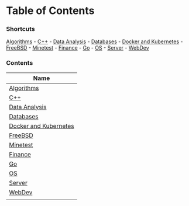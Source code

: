 # Table of Contents

### Shortcuts

[Algorithms](algo/index.md) - [C++](cpp/index.md) - [Data Analysis](dataanalysis/index.md) - [Databases](databases/index.md) - [Docker and Kubernetes](docker/index.md) - [FreeBSD](freebsd/index.md) - [Minetest](mt/index.md) - [Finance](fin/index.md) - [Go](go/index.md) - [OS](os/index.md) - [Server](server/index.md) - [WebDev](webdev/index.md)

### Contents

| Name                                     |
| ---------------------------------------- |
| [Algorithms](algo/index.md)              |
| [C++](cpp/index.md)                      |
| [Data Analysis](dataanalysis/index.md)   |
| [Databases](databases/index.md)          |
| [Docker and Kubernetes](docker/index.md) |
| [FreeBSD](freebsd/index.md)              |
| [Minetest](mt/index.md)                  |
| [Finance](fin/index.md)                  |
| [Go](go/index.md)                        |
| [OS](os/index.md)                        |
| [Server](server/index.md)                |
| [WebDev](webdev/index.md)                |
|                                          |

